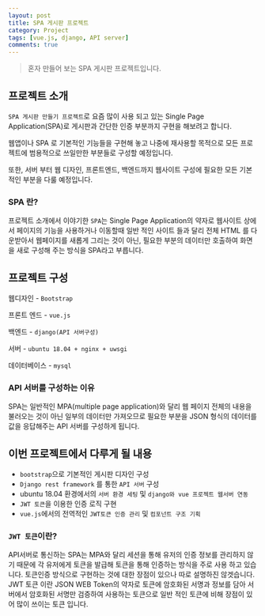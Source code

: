 ```yaml
---
layout: post
title: SPA 게시판 프로젝트
category: Project
tags: [vue.js, django, API server]
comments: true
---
```

<!----------------- 탬플릿
## forEach
### 설명
[MDN]()
### 문법
```javascript

```
### 예시
```javascript

```
------------------->

> 혼자 만들어 보는 SPA 게시판 프로젝트입니다.

## 프로젝트 소개

`SPA 게시판 만들기 프로젝트`로 요즘 많이 사용 되고 있는
Single Page Application(SPA)로 게시판과 간단한 인증 부분까지 구현을 해보려고 합니다.

웹앱이나 SPA 로 기본적인 기능들을 구현해 놓고 나중에 재사용할 목적으로 
모든 프로젝트에 범용적으로 쓰일만한 부분들로 구성할 예정입니다.

또한, 서버 부터 웹 디자인, 프론트엔드, 백엔드까지 웹사이트 구성에 필요한 모든 기본적인 부분을 다룰 예정입니다.

### SPA 란?

프로젝트 소개에서 이야기한 `SPA`는 Single Page Application의 약자로
웹사이트 상에서 페이지의 기능을 사용하거나 이동할때 일반 적인 사이트 들과 달리 
전체 HTML 를 다운받아서 웹페이지를 새롭게 그리는 것이 아닌, 필요한 부분의 데이터만 호출하여
화면을 새로 구성해 주는 방식을 SPA라고 부릅니다.

## 프로젝트 구성 

웹디자인 - `Bootstrap`

프론트 엔드 - `vue.js`

백엔드 - `django(API 서버구성)`

서버 - `ubuntu 18.04 + nginx + uwsgi`

데이터베이스 - `mysql`


### API 서버를 구성하는 이유

SPA는 일반적인 MPA(multiple page application)와 달리 웹 페이지 전체의 내용을 불러오는 것이 아닌 일부의 데이터만 가져오므로 필요한 부분을 JSON 형식의 데이터를 값을 응답해주는 API 서버를 구성하게 됩니다.

## 이번 프로젝트에서 다루게 될 내용

- `bootstrap`으로 기본적인 게시판 디자인 구성
- `Django rest framework` 를 통한 `API 서버` 구성
- ubuntu 18.04 환경에서의 `서버 환경 세팅` 및 `django와 vue 프로젝트 웹서버 연동`
- `JWT 토큰`을 이용한 인증 로직 구현
- `vue.js`에서의 전역적인 `JWT토큰 인증 관리` 및 `컴포넌트 구조 기획`

### `JWT 토큰`이란?

API서버로 통신하는 SPA는 MPA와 달리 세션을 통해 유저의 인증 정보를 관리하지 않기 때문에 각 유저에게 토큰을 발급해 토큰을 통해 인증하는 방식을 주로 사용 하고 있습니다.
토큰인증 방식으로 구현하는 것에 대한 장점이 있으나 따로 설명하진 않겟습니다.
JWT 토큰 이란 JSON WEB Token의 약자로 토큰에 암호화된 서명과 정보를 담아 서버에서 암호화된 서명만 검증하여 사용하는 토큰으로 일반 적인 토큰에 비해 장점이 있어 많이 쓰이는 토큰 입니다.


